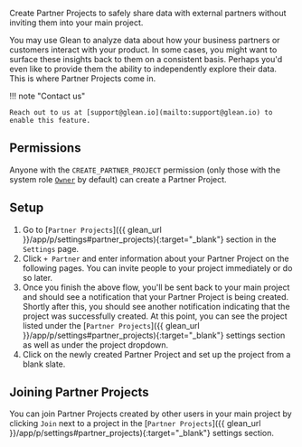 Create Partner Projects to safely share data with external partners without inviting them into your main project.

You may use Glean to analyze data about how your business partners or customers interact with your product. In some cases, you might want to surface these insights back to them on a consistent basis. Perhaps you'd even like to provide them the ability to independently explore their data. This is where Partner Projects come in.

!!! note "Contact us"

    Reach out to us at [support@glean.io](mailto:support@glean.io) to enable this feature.

## Permissions

Anyone with the `CREATE_PARTNER_PROJECT` permission (only those with the system role [`Owner`](/docs/project-management/users-and-permissions/#default-system-roles) by default) can create a Partner Project.

## Setup

1. Go to [`Partner Projects`]({{ glean_url }}/app/p/settings#partner_projects){:target="\_blank"} section in the `Settings` page.
2. Click `+ Partner` and enter information about your Partner Project on the following pages. You can invite people to your project immediately or do so later.
3. Once you finish the above flow, you'll be sent back to your main project and should see a notification that your Partner Project is being created. Shortly after this, you should see another notification indicating that the project was successfully created. At this point, you can see the project listed under the [`Partner Projects`]({{ glean_url }}/app/p/settings#partner_projects){:target="\_blank"} settings section as well as under the project dropdown.
4. Click on the newly created Partner Project and set up the project from a blank slate.

## Joining Partner Projects

You can join Partner Projects created by other users in your main project by clicking `Join` next to a project in the [`Partner Projects`]({{ glean_url }}/app/p/settings#partner_projects){:target="\_blank"} settings section.
